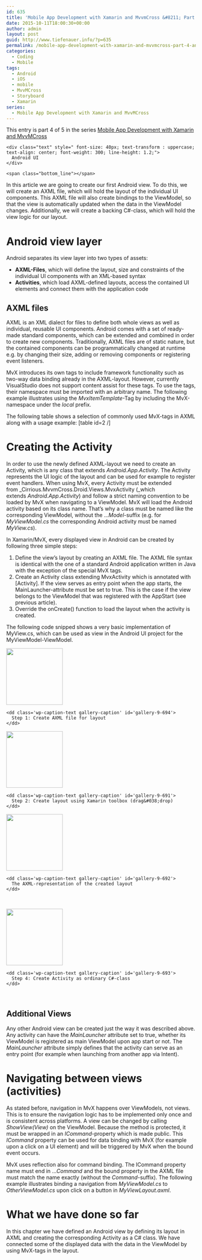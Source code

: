 ```yaml
---
id: 635
title: 'Mobile App Development with Xamarin and MvvmCross &#8211; Part 4: Android UI'
date: 2015-10-11T18:00:30+00:00
author: admin
layout: post
guid: http://www.tiefenauer.info/?p=635
permalink: /mobile-app-development-with-xamarin-and-mvvmcross-part-4-android-ui/
categories:
  - Coding
  - Mobile
tags:
  - Android
  - iOS
  - mobile
  - MvvMCross
  - Storyboard
  - Xamarin
series:
  - Mobile App Development with Xamarin and MvvMCross
---
```

<div class="seriesmeta">
  This entry is part 4 of 5 in the series <a href="http://www.tiefenauer.info/series/mobile-app-development-with-xamarin-and-mvvmcross/" class="series-47" title="Mobile App Development with Xamarin and MvvMCross">Mobile App Development with Xamarin and MvvMCross</a>
</div>

<div class="fruitful_description_box">
  <div class="fruitful_description shadow-type-1 " id="desc-box-38">
    <span class="top_line"></span>
    
    <div class="text" style=" font-size: 40px; text-transform : uppercase; text-align: center; font-weight: 300; line-height: 1.2;">
      Android UI 
    </div>
    
    <span class="bottom_line"></span>
  </div>
</div>

<div class="clearfix">
</div>

In this article we are going to create our first Android view. To do this, we will create an AXML file, which will hold the layout of the individual UI components. This AXML file will also create bindings to the ViewModel, so that the view is automatically updated when the data in the ViewModel changes. Additionally, we will create a backing C#-class, which will hold the view logic for our layout.

<!--more-->

# Android view layer

Android separates its view layer into two types of assets:

  * **AXML-Files**, which will define the layout, size and constraints of the individual UI components with an XML-based syntax
  * **Activities**, which load AXML-defined layouts, access the contained UI elements and connect them with the application code

## AXML files

AXML is an XML dialect for files to define both whole views as well as individual, reusable UI components. Android comes with a set of ready-made standard components, which can be extended and combined in order to create new components. Traditionally, AXML files are of static nature, but the contained components can be programmatically changed at runtime e.g. by changing their size, adding or removing components or registering event listeners.

MvX introduces its own tags to include framework functionality such as two-way data binding already in the AXML-layout. However, currently VisualStudio does not support content assist for these tags. To use the tags, their namespace must be imported with an arbitrary name. The following example illustrates using the _MvxItemTemplate_-Tag by including the MvX-namespace under the _local_ prefix.

The following table shows a selection of commonly used MvX-tags in AXML along with a usage example: [table id=2 /] 

# Creating the Activity

In order to use the newly defined AXML-layout we need to create an Activity, which is any class that extends _Android.App.Activity_. The Activity represents the UI logic of the layout and can be used for example to register event handlers. When using MvX, every Activity must be extended from _Cirrious.MvvmCross.Droid.Views.MvxActivity (_which extends _Android.App.Activity_) and follow a strict naming convention to be loaded by MvX when navigating to a ViewModel. MvX will load the Android activity based on its class name. That&#8217;s why a class must be named like the corresponding ViewModel, without the &#8230;_Model_-suffix (e.g. for _MyViewModel.cs_ the corresponding Android activity must be named _MyView.cs_).

In Xamarin/MvX, every displayed view in Android can be created by following three simple steps:

  1. Define the view&#8217;s layout by creating an AXML file. The AXML file syntax is identical with the one of a standard Android application written in Java with the exception of the special MvX tags.
  2. Create an Activity class extending MvxActivity which is annotated with [Activity]. If the view serves as entry point when the app starts, the MainLauncher-attribute must be set to true. This is the case if the view belongs to the ViewModel that was registered with the AppStart (see previous article).
  3. Override the onCreate() function to load the layout when the activity is created.

The following code snipped shows a very basic implementation of MyView.cs, which can be used as view in the Android UI project for the MyViewModel-ViewModel.

<div id='gallery-9' class='gallery galleryid-635 gallery-columns-3 gallery-size-thumbnail'>
  <dl class='gallery-item'>
    <dt class='gallery-icon landscape'>
      <a href='http://www.tiefenauer.info/mobile-app-development-with-xamarin-and-mvvmcross-part-4-android-ui/android_view_1/#main'><img width="150" height="150" src="http://www.tiefenauer.info/wp-content/uploads/2015/10/Android_View_1-150x150.png" class="attachment-thumbnail size-thumbnail" alt="" aria-describedby="gallery-9-694" /></a>
    </dt>
    
    <dd class='wp-caption-text gallery-caption' id='gallery-9-694'>
      Step 1: Create AXML file for layout
    </dd>
  </dl>
  
  <dl class='gallery-item'>
    <dt class='gallery-icon landscape'>
      <a href='http://www.tiefenauer.info/mobile-app-development-with-xamarin-and-mvvmcross-part-4-android-ui/android_view_2/#main'><img width="150" height="150" src="http://www.tiefenauer.info/wp-content/uploads/2015/10/Android_View_2-150x150.png" class="attachment-thumbnail size-thumbnail" alt="" aria-describedby="gallery-9-691" /></a>
    </dt>
    
    <dd class='wp-caption-text gallery-caption' id='gallery-9-691'>
      Step 2: Create layout using Xamarin toolbox (drag&#038;drop)
    </dd>
  </dl>
  
  <dl class='gallery-item'>
    <dt class='gallery-icon landscape'>
      <a href='http://www.tiefenauer.info/mobile-app-development-with-xamarin-and-mvvmcross-part-4-android-ui/android_view_3/#main'><img width="150" height="150" src="http://www.tiefenauer.info/wp-content/uploads/2015/10/Android_View_3-150x150.png" class="attachment-thumbnail size-thumbnail" alt="" aria-describedby="gallery-9-692" /></a>
    </dt>
    
    <dd class='wp-caption-text gallery-caption' id='gallery-9-692'>
      The AXML-representation of the created layout
    </dd>
  </dl>
  
  <br style="clear: both" />
  
  <dl class='gallery-item'>
    <dt class='gallery-icon landscape'>
      <a href='http://www.tiefenauer.info/mobile-app-development-with-xamarin-and-mvvmcross-part-4-android-ui/android_view_4/#main'><img width="150" height="150" src="http://www.tiefenauer.info/wp-content/uploads/2015/10/Android_View_4-150x150.png" class="attachment-thumbnail size-thumbnail" alt="" aria-describedby="gallery-9-693" /></a>
    </dt>
    
    <dd class='wp-caption-text gallery-caption' id='gallery-9-693'>
      Step 4: Create Activity as ordinary C#-class
    </dd>
  </dl>
  
  <br style='clear: both' />
</div>

## Additional Views

Any other Android view can be created just the way it was described above. Any activity can have the _MainLauncher_ attribute set to true, whether its ViewModel is registered as main ViewModel upon app start or not. The _MainLauncher_ attribute simply defines that the activity can serve as an entry point (for example when launching from another app via Intent).

# Navigating between views (activities)

As stated before, navigation in MvX happens over ViewModels, not views. This is to ensure the navigation logic has to be implemented only once and is consistent across platforms. A view can be changed by calling _ShowView<ViewModel>(View)_ on the ViewModel. Because the method is protected, it must be wrapped in an _ICommand_-property which is made public. This _ICommand_ property can be used for data binding with MvX (for example upon a click on a UI element) and will be triggered by MvX when the bound event occurs.

MvX uses reflection also for command binding. The ICommand property name must end in &#8230;_Command_ and the bound property in the AXML file must match the name exactly (without the _Command_-suffix). The following example illustrates binding a navigation from _MyViewModel.cs_ to _OtherViewModel.cs_ upon click on a button in _MyViewLayout.axml_.

# What we have done so far

In this chapter we have defined an Android view by defining its layout in AXML and creating the corresponding Activity as a C# class. We have connected some of the displayed data with the data in the ViewModel by using MvX-tags in the layout.